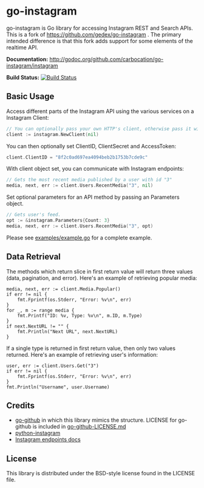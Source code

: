 go-instagram
============

go-instagram is Go library for accessing Instagram REST and Search APIs.
This is a fork of https://github.com/gedex/go-instagram . The primary intended
difference is that this fork adds support for some elements of the realtime API.

**Documentation:** <http://godoc.org/github.com/carbocation/go-instagram/instagram>

**Build Status:** [![Build Status](https://travis-ci.org/carbocation/go-instagram.png?branch=master)](https://travis-ci.org/carbocation/go-instagram)

## Basic Usage

Access different parts of the Instagram API using the various services on a Instagram
Client:

~~~go
// You can optionally pass your own HTTP's client, otherwise pass it with nil.
client := instagram.NewClient(nil)
~~~

You can then optionally set ClientID, ClientSecret and AccessToken:

~~~go
client.ClientID = "8f2c0ad697ea4094beb2b1753b7cde9c"
~~~

With client object set, you can communicate with Instagram endpoints:

~~~go
// Gets the most recent media published by a user with id "3"
media, next, err := client.Users.RecentMedia("3", nil)
~~~

Set optional parameters for an API method by passing an Parameters object.

~~~go
// Gets user's feed.
opt := &instagram.Parameters{Count: 3}
media, next, err := client.Users.RecentMedia("3", opt)
~~~

Please see [examples/example.go](./examples/example.go) for a complete example.

## Data Retrieval

The methods which return slice in first return value will return three values (data, pagination, and error).
Here's an example of retrieving popular media:

~~~
media, next, err := client.Media.Popular()
if err != nil {
	fmt.Fprintf(os.Stderr, "Error: %v\n", err)
}
for _, m := range media {
	fmt.Printf("ID: %v, Type: %v\n", m.ID, m.Type)
}
if next.NextURL != "" {
	fmt.Println("Next URL", next.NextURL)
}
~~~

If a single type is returned in first return value, then only two values returned. Here's an example
of retrieving user's information:

~~~
user, err := client.Users.Get("3")
if err != nil {
	fmt.Fprintf(os.Stderr, "Error: %v\n", err)
}
fmt.Println("Username", user.Username)
~~~

## Credits

* [go-github](https://github.com/google/go-github) in which this library mimics the structure.
  LICENSE for go-github is included in [go-github-LICENSE.md](./go-github-LICENSE.md)
* [python-instagram](https://github.com/Instagram/python-instagram)
* [Instagram endpoints docs](http://instagram.com/developer/endpoints/)

## License

This library is distributed under the BSD-style license found in the LICENSE file.
